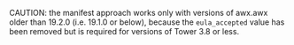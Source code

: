 CAUTION: the manifest approach works only with versions of awx.awx older than 19.2.0 (i.e. 19.1.0 or below), because the `eula_accepted` value has been removed but is required for versions of Tower 3.8 or less.
